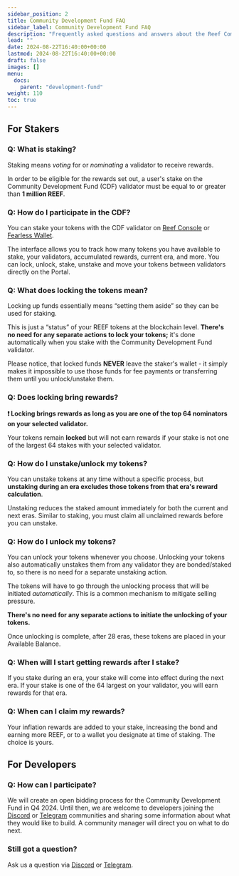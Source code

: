 ```yaml
---
sidebar_position: 2
title: Community Development Fund FAQ
sidebar_label: Community Development Fund FAQ
description: "Frequently asked questions and answers about the Reef Community Development Fund."
lead: ""
date: 2024-08-22T16:40:00+00:00
lastmod: 2024-08-22T16:40:00+00:00
draft: false
images: []
menu:
  docs:
    parent: "development-fund"
weight: 110
toc: true
---
```


## For Stakers

### Q: What is staking?

Staking means *voting* for or *nominating* a validator to receive rewards.

In order to be eligible for the rewards set out, a user's stake on the Community Development Fund (CDF) validator must be equal to or greater than **1 million REEF**.

### Q: How do I participate in the CDF?

You can stake your tokens with the CDF validator on [Reef Console](https://console.reefscan.com) or [Fearless Wallet](https://fearlesswallet.io).

The interface allows you to track how many tokens you have available to stake, your validators, accumulated rewards, current era, and more. You can lock, unlock, stake, unstake and move your tokens between validators directly on the Portal.

### Q: What does locking the tokens mean?

Locking up funds essentially means “setting them aside” so they can be used for staking.

This is just a “status” of your REEF tokens at the blockchain level. **There's no need for any separate actions to lock your tokens;** it's done automatically when you stake with the Community Development Fund validator.

Please notice, that locked funds **NEVER** leave the staker's wallet - it simply makes it impossible to use those funds for fee payments or transferring them until you unlock/unstake them.

### Q: Does locking bring rewards?

**❗ Locking brings rewards as long as you are one of the top 64 nominators on your selected validator.**

Your tokens remain **locked** but will not earn rewards if your stake is not one of the largest 64 stakes with your selected validator.

### Q: How do I unstake/unlock my tokens?

You can unstake tokens at any time without a specific process, but **unstaking during an era excludes those tokens from that era's reward calculation**.

Unstaking reduces the staked amount immediately for both the current and next eras. Similar to staking, you must claim all unclaimed rewards before you can unstake.

### Q: How do I unlock my tokens?

You can unlock your tokens whenever you choose. Unlocking your tokens also automatically unstakes them from any validator they are bonded/staked to, so there is no need for a separate unstaking action.

The tokens will have to go through the unlocking process that will be initiated *automatically*. This is a common mechanism to mitigate selling pressure.

**There's no need for any separate actions to initiate the unlocking of your tokens.**

Once unlocking is complete, after 28 eras, these tokens are placed in your Available Balance.

### Q: When will I start getting rewards after I stake?

If you stake during an era, your stake will come into effect during the next era. If your stake is one of the 64 largest on your validator, you will earn rewards for that era.

### Q: When can I claim my rewards?

Your inflation rewards are added to your stake, increasing the bond and earning more REEF, or to a wallet you designate at time of staking. The choice is yours.

## For Developers

### Q: How can I participate?

We will create an open bidding process for the Community Development Fund in Q4 2024. Until then, we are welcome to developers joining the [Discord](https://discord.gg/reefchain) or [Telegram](https://t.me/reefchain) communities and sharing some information about what they would like to build. A community manager will direct you on what to do next.

### Still got a question?

 Ask us a question via [Discord](https://discord.gg/reefchain) or [Telegram](https://t.me/reefchain).